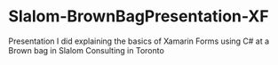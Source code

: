 # Slalom-BrownBagPresentation-XF
Presentation I did explaining the basics of Xamarin Forms using C# at a Brown bag in Slalom Consulting in Toronto
